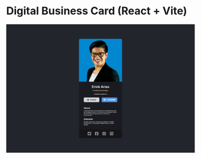 # Digital Business Card (React + Vite)

[![Digital-Business-Card-Erick-Arias](./src/assets/digital-business-card-erick-arias.png)](https://erickariasec.github.io/digital-business-card/)